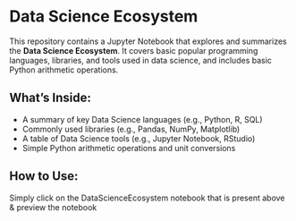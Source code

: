 # Data Science Ecosystem
This repository contains a Jupyter Notebook that explores and summarizes the **Data Science Ecosystem**. 
It covers basic popular programming languages, libraries, and tools used in data science, and includes basic Python arithmetic operations.

## What’s Inside:
- A summary of key Data Science languages (e.g., Python, R, SQL)
- Commonly used libraries (e.g., Pandas, NumPy, Matplotlib)
- A table of Data Science tools (e.g., Jupyter Notebook, RStudio)
- Simple Python arithmetic operations and unit conversions

## How to Use:
Simply click on the DataScienceEcosystem notebook that is present above & preview the notebook
